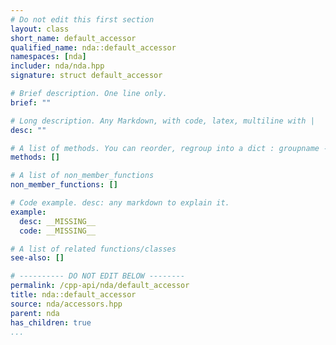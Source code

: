 ```yaml
---
# Do not edit this first section
layout: class
short_name: default_accessor
qualified_name: nda::default_accessor
namespaces: [nda]
includer: nda/nda.hpp
signature: struct default_accessor

# Brief description. One line only.
brief: ""

# Long description. Any Markdown, with code, latex, multiline with |
desc: ""

# A list of methods. You can reorder, regroup into a dict : groupname -> list
methods: []

# A list of non_member_functions
non_member_functions: []

# Code example. desc: any markdown to explain it.
example:
  desc: __MISSING__
  code: __MISSING__

# A list of related functions/classes
see-also: []

# ---------- DO NOT EDIT BELOW --------
permalink: /cpp-api/nda/default_accessor
title: nda::default_accessor
source: nda/accessors.hpp
parent: nda
has_children: true
...
```



